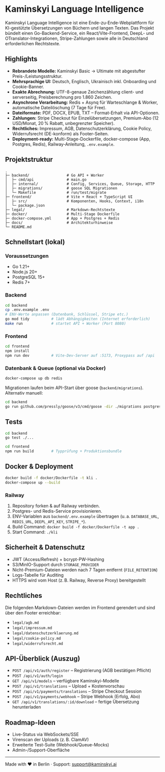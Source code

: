 # Kaminskyi Language Intelligence

Kaminskyi Language Intelligence ist eine Ende-zu-Ende-Webplattform für KI-gestützte Übersetzungen von Büchern und langen Texten. Das Projekt bündelt einen Go-Backend-Service, ein React/Vite-Frontend, DeepL- und OTranslator-Integrationen, Stripe-Zahlungen sowie alle in Deutschland erforderlichen Rechtstexte.

## Highlights
- **Rebrandete Modelle:** Kaminskyi Basic → Ultimate mit abgestufter Preis-/Leistungsstruktur.
- **Mehrsprachige UI:** Deutsch, Englisch, Ukrainisch inkl. Onboarding und Cookie-Banner.
- **Exakte Abrechnung:** UTF-8-genaue Zeichenzählung client- und serverseitig, Preisberechnung pro 1.860 Zeichen.
- **Asynchrone Verarbeitung:** Redis + Asynq für Warteschlange & Worker, automatische Dateilöschung (7 Tage für Free).
- **Dateiformate:** PDF, DOCX, EPUB, TXT – Format-Erhalt via API-Optionen.
- **Zahlungen:** Stripe Checkout für Einzelübersetzungen, Premium-Abo (12 USD/Monat, 20 % Rabatt, unbegrenzter Speicher).
- **Rechtliches:** Impressum, AGB, Datenschutzerklärung, Cookie Policy, Widerrufsrecht (DE-konform) als Footer-Seiten.
- **Deployment-ready:** Multi-Stage-Dockerfile, docker-compose (App, Postgres, Redis), Railway-Anleitung, `.env.example`.

## Projektstruktur
```
.
├─ backend/                 # Go API + Worker
│  ├─ cmd/api               # main.go
│  ├─ internal/             # Config, Services, Queue, Storage, HTTP
│  ├─ migrations/           # goose SQL Migrationen
│  └─ Makefile              # run/test/migrate
├─ frontend/                # Vite + React + TypeScript UI
│  ├─ src/                  # Komponenten, Hooks, Context, i18n
│  └─ package.json
├─ legal/                   # Markdown-Rechtstexte
├─ docker/                  # Multi-Stage Dockerfile
├─ docker-compose.yml       # App + Postgres + Redis
├─ docs/                    # Architekturhinweise
└─ README.md
```

## Schnellstart (lokal)
### Voraussetzungen
- Go 1.21+
- Node.js 20+
- PostgreSQL 15+
- Redis 7+

### Backend
```bash
cd backend
cp .env.example .env
# ENV-Werte anpassen (Datenbank, Schlüssel, Stripe etc.)
go mod tidy          # lädt Abhängigkeiten (Internet erforderlich)
make run             # startet API + Worker (Port 8080)
```

### Frontend
```bash
cd frontend
npm install
npm run dev          # Vite-Dev-Server auf :5173, Proxypass auf /api
```

### Datenbank & Queue (optional via Docker)
```bash
docker-compose up db redis
```
Migrationen laufen beim API-Start über goose (`backend/migrations`). Alternativ manuell:
```bash
cd backend
go run github.com/pressly/goose/v3/cmd/goose -dir ./migrations postgres "$DATABASE_URL" up
```

## Tests
```bash
cd backend
go test ./...

cd frontend
npm run build        # Typprüfung + Produktionsbundle
```

## Docker & Deployment
```bash
docker build -f docker/Dockerfile -t kli .
docker-compose up --build
```

### Railway
1. Repository forken & auf Railway verbinden.
2. Postgres- und Redis-Service provisionieren.
3. ENV-Variablen aus `backend/.env.example` übertragen (u. a. `DATABASE_URL`, `REDIS_URL`, `DEEPL_API_KEY`, `STRIPE_*`).
4. Build Command: `docker build -f docker/Dockerfile -t app .`
5. Start Command: `./kli`

## Sicherheit & Datenschutz
- JWT (Access/Refresh) + bcrypt-PW-Hashing
- S3/MinIO-Support durch `STORAGE_PROVIDER`
- Nicht-Premium-Dateien werden nach 7 Tagen entfernt (`FILE_RETENTION`)
- Logs-Tabelle für Auditing
- HTTPS wird vom Host (z. B. Railway, Reverse Proxy) bereitgestellt

## Rechtliches
Die folgenden Markdown-Dateien werden im Frontend gerendert und sind über den Footer erreichbar:
- `legal/agb.md`
- `legal/impressum.md`
- `legal/datenschutzerklaerung.md`
- `legal/cookie-policy.md`
- `legal/widerrufsrecht.md`

## API-Überblick (Auszug)
- `POST /api/v1/auth/register` – Registrierung (AGB bestätigen Pflicht)
- `POST /api/v1/auth/login`
- `GET /api/v1/models` – verfügbare Kaminskyi-Modelle
- `POST /api/v1/translations` – Upload + Kostenvorschau
- `POST /api/v1/payments/translations` – Stripe Checkout Session
- `POST /api/v1/payments/webhook` – Stripe Webhook (Erfolg, Abo)
- `GET /api/v1/translations/:id/download` – fertige Übersetzung herunterladen

## Roadmap-Ideen
- Live-Status via WebSockets/SSE
- Virenscan der Uploads (z. B. ClamAV)
- Erweiterte Test-Suite (Webhook/Queue-Mocks)
- Admin-/Support-Oberfläche

---
Made with ❤️ in Berlin · Support: [support@kaminskyi.ai](mailto:support@kaminskyi.ai)
